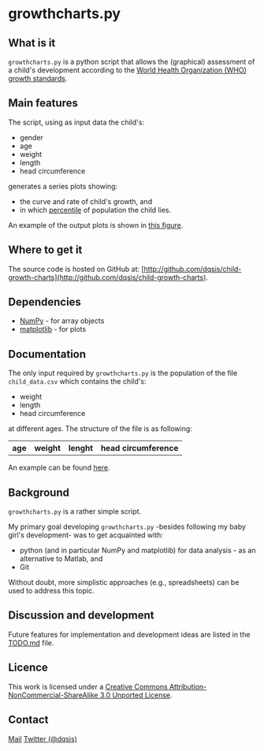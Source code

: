 growthcharts.py
===============

What is it
----------
`growthcharts.py` is a python script that allows the (graphical) assessment of a child's development according to the [World Health Organization (WHO) growth standards](http://www.cdc.gov/growthcharts/who_charts.htm).

Main features
-------------

The script, using as input data the child's:
* gender
* age
* weight
* length
* head circumference 
 
generates a series plots showing:
 * the curve and rate of child's growth, and
 * in which [percentile](http://en.wikipedia.org/wiki/Percentile) of population the child lies.

An example of the output plots is shown in [this figure](http://github.com/dqsis/child-growth-charts/blob/master/data/growth.png).

Where to get it
---------------

The source code is hosted on GitHub at: [http://github.com/dqsis/child-growth-charts](http://github.com/dqsis/child-growth-charts).

Dependencies
------------

* [NumPy](http://www.numpy.org) - for array objects 
* [matplotlib](http://matplotlib.org) - for plots

Documentation
-------------

The only input required by `growthcharts.py` is the population of the file `child_data.csv` which contains the child's:

* weight
* length
* head circumference

at different ages. 
The structure of the file is as following:

<table>
  <tr>
      <th>age</th><th>weight</th><th>lenght</th><th>head circumference</th>
  </tr>
</table>

An example can be found [here](http://github.com/dqsis/child-growth-charts/blob/master/data/child_data.csv). 


Background
----------
 
`growthcharts.py` is a rather simple script. 

My primary goal developing `growthcharts.py` -besides following my baby girl's development- was to get acquainted with: 
* python (and in particular NumPy and matplotlib) for data analysis - as an alternative to Matlab, and
* Git 

Without doubt, more simplistic approaches (e.g., spreadsheets) can be used to address this topic. 

Discussion and development
--------------------------

Future features for implementation and development ideas are listed in the [TODO.md](http://github.com/dqsis/child-growth-charts/blob/master/TODO.md) file.

Licence
-------

This work is licensed under a [Creative Commons Attribution-NonCommercial-ShareAlike 3.0 Unported License](http://creativecommons.org/licenses/by-nc-sa/3.0/deed.en_US).

Contact
-------

[Mail](http://dqsis.com/contact/)
[Twitter (@dqsis)](http://twitter.com/dqsis)

